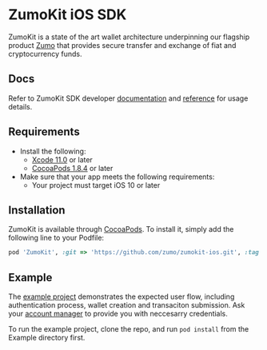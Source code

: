 # ZumoKit iOS SDK

ZumoKit is a state of the art wallet architecture underpinning our flagship product [Zumo](https://www.zumo.money/) that provides secure transfer and exchange of fiat and cryptocurrency funds.

## Docs

Refer to ZumoKit SDK developer [documentation](https://developers.zumo.money/docs/intro/) and [reference](https://zumo.github.io/zumokit-ios/) for usage details.

## Requirements

- Install the following:
  - [Xcode 11.0](https://developer.apple.com/xcode/) or later
  - [CocoaPods 1.8.4](https://cocoapods.org) or later
- Make sure that your app meets the following requirements:
  - Your project must target iOS 10 or later

## Installation

ZumoKit is available through [CocoaPods](https://cocoapods.org). To install
it, simply add the following line to your Podfile:

```ruby
pod 'ZumoKit', :git => 'https://github.com/zumo/zumokit-ios.git', :tag => '2.1.0'
```

## Example

The [example project](https://github.com/zumo/zumokit-ios/tree/master/Example) demonstrates the expected user flow, including authentication process, wallet creation and transaciton submission. Ask your [account manager](mailto:support@zumo.money) to provide you with neccesarry credentials.

To run the example project, clone the repo, and run `pod install` from the Example directory first.
